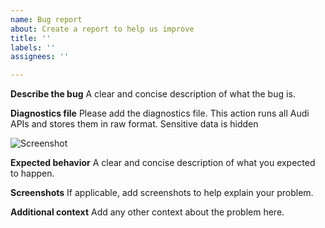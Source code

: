 ```yaml
---
name: Bug report
about: Create a report to help us improve
title: ''
labels: ''
assignees: ''

---
```


**Describe the bug**
A clear and concise description of what the bug is.

**Diagnostics file**
Please add the diagnostics file. This action runs all Audi APIs and stores them in raw format. Sensitive data is hidden

![Screenshot](https://github.com/cyr-ius/hass-audiconnect/assets/1258123/28916bd3-66fd-4df5-bf3c-93012c555051)


**Expected behavior**
A clear and concise description of what you expected to happen.

**Screenshots**
If applicable, add screenshots to help explain your problem.

**Additional context**
Add any other context about the problem here.
